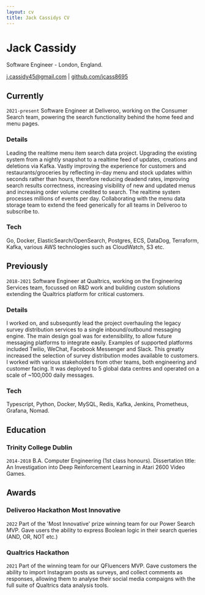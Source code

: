 ```yaml
---
layout: cv
title: Jack Cassidys CV
---
```

# Jack Cassidy
Software Engineer - London, England.

<div id="webaddress">
  <a href="j.cassidy45">j.cassidy45@gmail.com</a> | <a href="https://github.com/jcass8695">github.com/jcass8695</a>
 </div>

## Currently

`2021-present` Software Engineer at Deliveroo, working on the Consumer Search team, powering the search functionality behind the home feed and menu pages.

### Details

Leading the realtime menu item search data project. Upgrading the existing system from a nightly snapshot to a realtime feed of updates, creations and deletions via Kafka. Vastly improving the experience for customers and restaurants/groceries by reflecting in-day menu and stock updates within seconds rather than hours, therefore reducing deadend rates, improving search results correctness, increasing visibility of new and updated menus and increasing order volume credited to search. The realtime system processes millions of events per day. Collaborating with the menu data storage team to extend the feed generically for all teams in Deliveroo to subscribe to.

### Tech

Go, Docker, ElasticSearch/OpenSearch, Postgres, ECS, DataDog, Terraform, Kafka, various AWS technologies such as CloudWatch, S3 etc.

## Previously

`2018-2021` Software Engineer at Qualtrics, working on the Engineering Services team, focussed on R&D work and building custom solutions extending the Qualtrics platform for critical customers.

### Details

I worked on, and subsequntly lead the project overhauling the legacy survey distribution services to a single inbound/outbound messaging engine. The main design goal was for extensibility, to allow future messaging platforms to integrate easily. Examples of supported platforms included Twilio, WeChat, Facebook Messenger and Slack. This greatly increased the selection of survey distribution modes available to customers. I worked with various stakeholders from other teams, both engineering and customer facing. It was deployed to 5 global data centres and operated on a scale of ~100,000 daily messages.

### Tech

Typescript, Python, Docker, MySQL, Redis, Kafka, Jenkins, Prometheus, Grafana, Nomad.

## Education
  
### Trinity College Dublin

`2014-2018` B.A. Computer Engineering (1st class honours). Dissertation title: An Investigation into Deep Reinforcement Learning in Atari 2600 Video Games.

## Awards

### Deliveroo Hackathon Most Innovative

`2022` Part of the 'Most Innovative' prize winning team for our Power Search MVP. Gave users the ability to express Boolean logic in their search queries (AND, OR, NOT etc.)

### Qualtrics Hackathon

`2021` Part of the winning team for our QFluencers MVP. Gave customers the ability to import Instagram posts as surveys, and collect comments as responses, allowing them to analyse their social media compaigns with the full suite of Qualtrics data analysis tools.

<!-- ### Footer

Last updated: August 2022 -->


